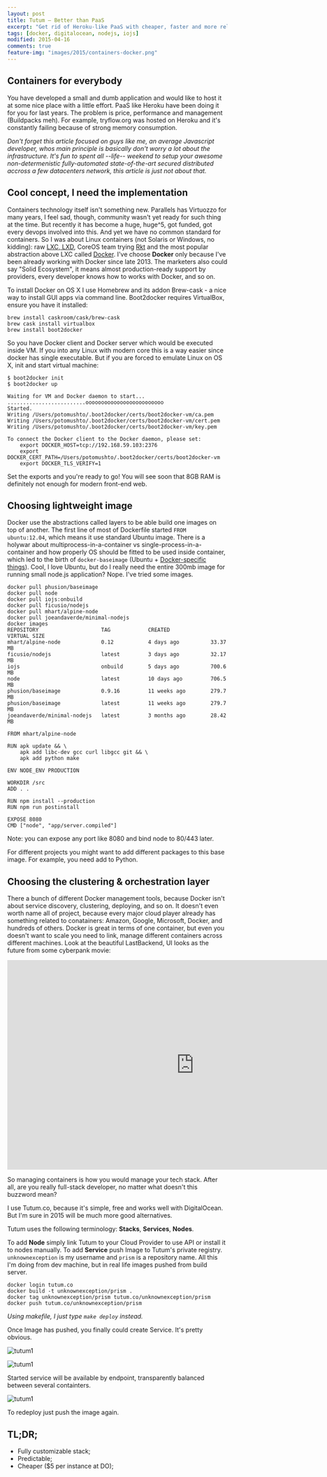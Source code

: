 ```yaml
---
layout: post
title: Tutum — Better than PaaS
excerpt: "Get rid of Heroku-like PaaS with cheaper, faster and more reliable favorite cloud providers"
tags: [docker, digitalocean, nodejs, iojs]
modified: 2015-04-16
comments: true
feature-img: "images/2015/containers-docker.png"
---
```


## Containers for everybody

You have developed a small and dumb application and would like to host it at some nice place with a little effort. PaaS like Heroku have been doing it for you for last years.
The problem is price, performance and management (Buildpacks meh). For example, tryflow.org was hosted on Heroku and it's constantly failing because of strong memory consumption.

*Don't forget this article focused on guys like me, an average Javascript developer, whos main principle is basically don't worry a lot about the infrastructure.
It's fun to spent all --life-- weekend to setup your awesome non-determenistic fully-automated state-of-the-art secured distributed accross a few datacenters network, this article is just not about that.*

## Cool concept, I need the implementation

Containers technology itself isn't something new. Parallels has Virtuozzo for many years, I feel sad, though, community wasn't yet ready for such thing at the time.
But recently it has become a huge, huge^5, got funded, got every devops involved into this. And yet we have no common standard for containers.
So I was about Linux containers (not Solaris or Windows, no kidding): raw [LXC, LXD](https://linuxcontainers.org/), CoreOS team trying [Rkt](https://github.com/coreos/rkt) and the most popular abstraction above LXC called [Docker](https://docker.io). I've choose **Docker** only because I've been already working with Docker since late 2013. The marketers also could say "Solid Ecosystem", it means almost production-ready support by providers, every developer knows how to works with Docker, and so on.

To install Docker on OS X I use Homebrew and its addon Brew-cask - a nice way to install GUI apps via command line. Boot2docker requires VirtualBox, ensure you have it installed:

```
brew install caskroom/cask/brew-cask
brew cask install virtualbox
brew install boot2docker
```

So you have Docker client and Docker server which would be executed inside VM. If you into any Linux with modern core this is a way easier since docker has single executable. But if you are forced to emulate Linux on OS X, init and start virtual machine:

```
$ boot2docker init
$ boot2docker up

Waiting for VM and Docker daemon to start...
.........................ooooooooooooooooooooooooo
Started.
Writing /Users/potomushto/.boot2docker/certs/boot2docker-vm/ca.pem
Writing /Users/potomushto/.boot2docker/certs/boot2docker-vm/cert.pem
Writing /Users/potomushto/.boot2docker/certs/boot2docker-vm/key.pem

To connect the Docker client to the Docker daemon, please set:
    export DOCKER_HOST=tcp://192.168.59.103:2376
    export DOCKER_CERT_PATH=/Users/potomushto/.boot2docker/certs/boot2docker-vm
    export DOCKER_TLS_VERIFY=1
```
Set the exports and you're ready to go! You will see soon that 8GB RAM is definitely not enough for modern front-end web.

## Choosing lightweight image

Docker use the abstractions called layers to be able build one images on top of another. The first line of most of Dockerfile started `FROM ubuntu:12.04`, which means it use standard Ubuntu image. There is a holywar about multiprocess-in-a-container vs single-process-in-a-container and how properly OS should be fitted to be used inside container, which led to the birth of `docker-baseimage` (Ubuntu + [Docker-specific things](https://registry.hub.docker.com/u/phusion/baseimage/)). Cool, I love Ubuntu, but do I really need the entire 300mb image for running small node.js application? Nope. I've tried some images.

```
docker pull phusion/baseimage
docker pull node
docker pull iojs:onbuild
docker pull ficusio/nodejs
docker pull mhart/alpine-node
docker pull joeandaverde/minimal-nodejs
docker images
REPOSITORY                    TAG            CREATED             VIRTUAL SIZE
mhart/alpine-node             0.12           4 days ago          33.37 MB
ficusio/nodejs                latest         3 days ago          32.17 MB
iojs                          onbuild        5 days ago          700.6 MB
node                          latest         10 days ago         706.5 MB
phusion/baseimage             0.9.16         11 weeks ago        279.7 MB
phusion/baseimage             latest         11 weeks ago        279.7 MB
joeandaverde/minimal-nodejs   latest         3 months ago        28.42 MB
```

```
FROM mhart/alpine-node

RUN apk update && \
    apk add libc-dev gcc curl libgcc git && \
    apk add python make

ENV NODE_ENV PRODUCTION

WORKDIR /src
ADD . .

RUN npm install --production
RUN npm run postinstall

EXPOSE 8080
CMD ["node", "app/server.compiled"]
```
Note: you can expose any port like 8080 and bind node to 80/443 later.

For different projects you might want to add different packages to this base image. For example, you need add to Python. 

## Choosing the clustering & orchestration layer

There a bunch of different Docker management tools, because Docker isn't about service discovery, clustering, deploying, and so on.
It doesn't even worth name all of project, because every major cloud player already has something related to conatainers: Amazon, Google, Microsoft, Docker, and hundreds of others.
Docker is great in terms of one container, but even you doesn't want to scale you need to link, manage different containers across different machines.
Look at the beautiful LastBackend, UI looks as the future from some cyberpank movie:

<iframe width="853" height="480" src="https://www.youtube.com/embed/bO0sGz8qN7I" frameborder="0" allowfullscreen></iframe>

So managing containers is how you would manage your tech stack. After all, are you really full-stack developer, no matter what doesn't this buzzword mean?

I use Tutum.co, because it's simple, free and works well with DigitalOcean.
But I'm sure in 2015 will be much more good alternatives.

Tutum uses the following terminology: **Stacks**, **Services**, **Nodes**.

To add **Node** simply link Tutum to your Cloud Provider to use API or install it to nodes manually.
To add **Service**  push Image to Tutum's private registry. `unknownexception` is my username and `prism` is a repository name. All this I'm doing from dev machine, but in real life images pushed from build server.

```
docker login tutum.co
docker build -t unknownexception/prism .
docker tag unknownexception/prism tutum.co/unknownexception/prism
docker push tutum.co/unknownexception/prism
```
*Using makefile, I just type `make deploy` instead.*

Once Image has pushed, you finally could create Service. It's pretty obvious.

![tutum1](/images/2015/tutum1.png)

![tutum1](/images/2015/tutum2.png)

Started service will be available by endpoint, transparently balanced between several containters.

![tutum1](/images/2015/tutum3.png)

To redeploy just push the image again.

## TL;DR;

- Fully customizable stack;
- Predictable;
- Cheaper ($5 per instance at DO);
